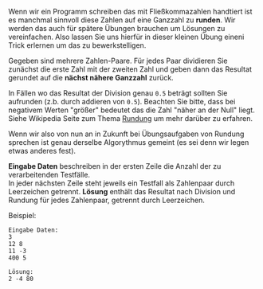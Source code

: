 Wenn wir ein Programm schreiben das mit Fließkommazahlen handtiert ist es manchmal sinnvoll diese Zahlen auf 
eine Ganzzahl zu **runden**. Wir werden das auch für spätere Übungen brauchen um Lösungen zu vereinfachen.
Also lassen Sie uns hierfür in dieser kleinen Übung eineni Trick erlernen um das zu bewerkstelligen.

Gegeben sind mehrere Zahlen-Paare. Für jedes Paar dividieren Sie zunächst die erste Zahl mit der zweiten Zahl und geben 
dann das Resultat gerundet auf die **nächst nähere Ganzzahl** zurück. 

In Fällen wo das Resultat der Division genau `0.5` beträgt sollten Sie aufrunden (z.b. durch addieren von `0.5`).
Beachten Sie bitte, dass bei negativem Werten "größer" bedeutet das die Zahl "näher an der Null" liegt. 
Siehe Wikipedia Seite zum Thema [Rundung](https://de.wikipedia.org/wiki/Rundung) um mehr darüber zu erfahren. 

Wenn wir also von nun an in Zukunft bei  Übungsaufgaben von Rundung sprechen ist genau derselbe 
Algorythmus gemeint (es sei denn wir legen etwas anderes fest). 

**Eingabe Daten** beschreiben in der ersten Zeile die Anzahl der zu verarbeitenden Testfälle.  
In jeder nächsten Zeile steht jeweils ein Testfall als Zahlenpaar durch Leerzeichen getrennt. 
**Lösung** enthält das Resultat nach Division und Rundung für jedes Zahlenpaar, getrennt durch Leerzeichen. 

Beispiel:

	Eingabe Daten:
	3
	12 8
	11 -3
	400 5
	
	Lösung:
	2 -4 80
